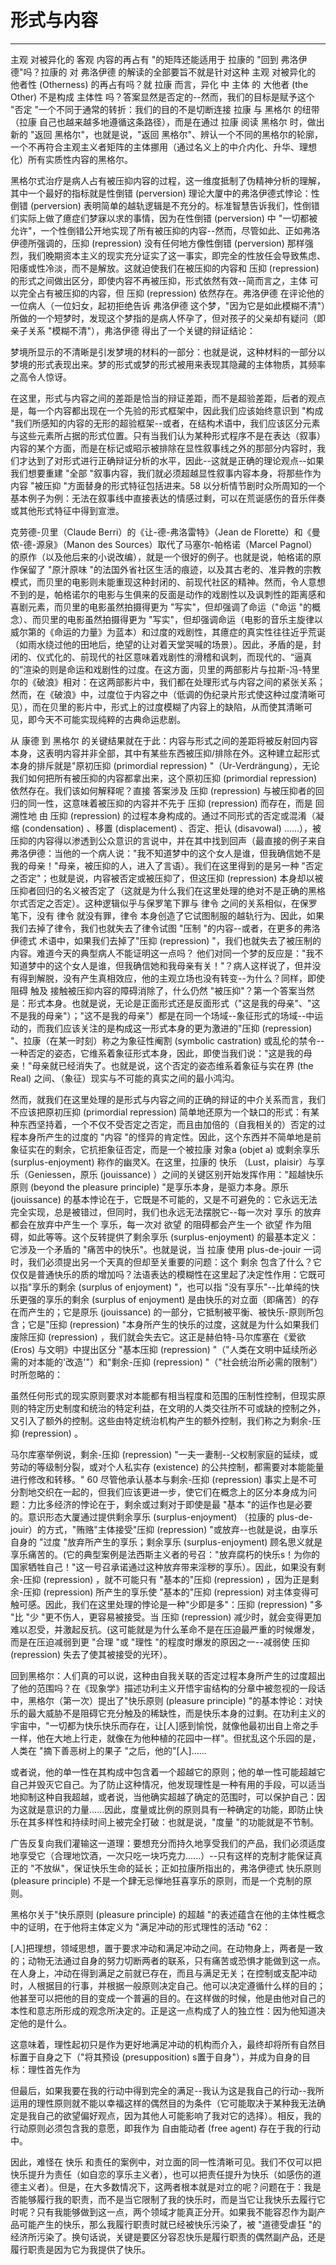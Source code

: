 # 形式与内容

------

主观 对被异化的 客观 内容的再占有 "的矩阵还能适用于 拉康的 "回到 弗洛伊德"吗？拉康的 对 弗洛伊德 的解读的全部要旨不就是针对这种 主观 对被异化的 他者性 (Otherness) 的再占有吗？就 拉康 而言，异化 中 主体 的 大他者 (the Other) 不是构成 主体性 吗？答案显然是否定的--然而，我们的目标是赋予这个 "否定 "一个不同于通常的转折：我们的目的不是切断连接 拉康 与 黑格尔 的纽带（拉康 自己也越来越多地遵循这条路径），而是在通过 拉康 阅读 黑格尔 时，做出新的 "返回 黑格尔"，也就是说，"返回 黑格尔"、辨认一个不同的黑格尔的轮廓，一个不再符合主观主义者矩阵的主体挪用（通过名义上的中介内化、升华、理想化）所有实质性内容的黑格尔。

黑格尔式治疗是病人占有被压抑内容的过程，这一维度抵制了伪精神分析的理解，其中一个最好的指标就是性倒错 (perversion) 理论大厦中的弗洛伊德式悖论：性倒错 (perversion) 表明简单的越轨逻辑是不充分的。标准智慧告诉我们，性倒错们实际上做了癔症们梦寐以求的事情，因为在性倒错 (perversion) 中 "一切都被允许"，一个性倒错公开地实现了所有被压抑的内容--然而，尽管如此、正如弗洛伊德所强调的，压抑 (repression) 没有任何地方像性倒错 (perversion) 那样强烈，我们晚期资本主义的现实充分证实了这一事实，即完全的性放任会导致焦虑、阳痿或性冷淡，而不是解放。这就迫使我们在被压抑的内容和 压抑 (repression) 的形式之间做出区分，即使内容不再被压抑，形式依然有效--简而言之，主体 可以完全占有被压抑的内容，但 压抑 (repression) 依然存在。弗洛伊德 在评论他的一位病人（一位妇女，起初拒绝告诉 弗洛伊德 这个梦，"因为它是如此模糊不清"）所做的一个短梦时，发现这个梦指的是病人怀孕了，但对孩子的父亲却有疑问（即亲子关系 "模糊不清"），弗洛伊德 得出了一个关键的辩证结论：

梦境所显示的不清晰是引发梦境的材料的一部分：也就是说，这种材料的一部分以梦境的形式表现出来。梦的形式或梦的形式被用来表现其隐藏的主体物质，其频率之高令人惊讶。

在这里，形式与内容之间的差距是恰当的辩证差距，而不是超验差距，后者的观点是，每一个内容都出现在一个先验的形式框架中，因此我们应该始终意识到 "构成 "我们所感知的内容的无形的超验框架--或者，在结构术语中，我们应该区分元素与这些元素所占据的形式位置。只有当我们认为某种形式程序不是在表达（叙事）内容的某个方面，而是在标记或昭示被排除在显性叙事线之外的那部分内容时，我们才达到了对形式进行正确辩证分析的水平，因此--这就是正确的理论观点--如果我们想要重建 "全部 "叙事内容，我们就必须超越显性叙事内容本身，将那些作为内容 "被压抑 "方面替身的形式特征包括进来。58 以分析情节剧时众所周知的一个基本例子为例：无法在叙事线中直接表达的情感过剩，可以在荒诞感伤的音乐伴奏或其他形式特征中得到宣泄。

克劳德-贝里（Claude Berri）的《让-德-弗洛雷特》（Jean de Florette）和《曼侬-德-源泉》（Manon des Sources）取代了马塞尔-帕格诺（Marcel Pagnol）的原作（以及他后来的小说改编），就是一个很好的例子。也就是说，帕格诺的原作保留了 "原汁原味 "的法国外省社区生活的痕迹，以及其古老的、准异教的宗教模式，而贝里的电影则未能重现这种封闭的、前现代社区的精神。然而，令人意想不到的是，帕格诺尔的电影与生俱来的反面是动作的戏剧性以及讽刺性的距离感和喜剧元素，而贝里的电影虽然拍摄得更为 "写实"，但却强调了命运（"命运 "的概念）、而贝里的电影虽然拍摄得更为 "写实"，但却强调命运（电影的音乐主旋律以威尔第的《命运的力量》为蓝本）和过度的戏剧性，其癔症的真实性往往近乎荒诞（如雨水绕过他的田地后，绝望的让对着天堂哭喊的场景）。因此，矛盾的是，封闭的、仪式化的、前现代的社区意味着戏剧性的滑稽和讽刺，而现代的、“逼真的”渲染的则是命运和戏剧性的过度。在这方面，贝里的两部影片与拉斯-冯-特里尔的《破浪》相对：在这两部影片中，我们都在处理形式与内容之间的紧张关系；然而，在《破浪》中，过度位于内容之中（低调的伪纪录片形式使这种过度清晰可见），而在贝里的影片中，形式上的过度模糊了内容上的缺陷，从而使其清晰可见，即今天不可能实现纯粹的古典命运悲剧。

从 康德 到 黑格尔 的关键结果就在于此：内容与形式之间的差距将被反射回内容本身，这表明内容并非全部，其中有某些东西被压抑/排除在外。这种建立起形式本身的排斥就是"原初压抑 (primordial repression) "（Ur-Verdrängung），无论我们如何把所有被压抑的内容都拿出来，这个原初压抑 (primordial repression) 依然存在。我们该如何解释呢？直接 答案涉及 压抑 (repression) 与被压抑者的回归的同一性，这意味着被压抑的内容并不先于 压抑 (repression) 而存在，而是 回溯性地 由 压抑 (repression) 的过程本身构成的。通过不同形式的否定或混淆（凝缩 (condensation) 、移置 (displacement) 、否定、拒认 (disavowal) ......），被压抑的内容得以渗透到公众意识的言说中，并在其中找到回声（最直接的例子来自弗洛伊德：当他的一个病人说："我不知道梦中的这个女人是谁，但我确信她不是我的母亲！"母亲，被压抑的人，进入了言语）。我们在这里得到的是另一种 "否定之否定"；也就是说，内容被否定或被压抑了，但这压抑 (repression) 本身却以被压抑者回归的名义被否定了（这就是为什么我们在这里处理的绝对不是正确的黑格尔式否定之否定）。这种逻辑似乎与保罗笔下罪与 律令 之间的关系相似，在保罗笔下，没有 律令 就没有罪，律令 本身创造了它试图制服的越轨行为、因此，如果我们去掉了律令，我们也就失去了律令试图 "压制 "的内容--或者，在更多的弗洛伊德式 术语中，如果我们去掉了"压抑 (repression) "，我们也就失去了被压制的内容。难道今天的典型病人不能证明这一点吗？ 他们对同一个梦的反应是："我不知道梦中的这个女人是谁，但我确信她和我母亲有关！"？病人这样说了，但并没有得到解脱，没有产生真相效应，他的主观立场也没有转变--为什么？同样，即使阻碍 触及 接触被压抑内容的障碍消除了，什么仍然 "被压抑"？第一个答案当然是：形式本身。也就是说，无论是正面形式还是反面形式（"这是我的母亲"、"这不是我的母亲"）；"这不是我的母亲"）都是在同一个场域--象征形式的场域--中运动的，而我们应该关注的是构成这一形式本身的更为激进的"压抑 (repression) "、拉康（在某一时刻）称之为象征性阉割 (symbolic castration) 或乱伦的禁令--一种否定的姿态，它维系着象征形式本身，因此，即使当我们说："这是我的母亲！"母亲就已经消失了。也就是说，这个否定的姿态维系着象征与实在界 (the Real) 之间、（象征）现实与不可能的真实之间的最小鸿沟。

然而，就我们在这里处理的是形式与内容之间的正确的辩证的中介关系而言，我们不应该把原初压抑 (primordial repression) 简单地还原为一个缺口的形式：有某种东西坚持着，一个不仅不受否定之否定，而且由加倍的（自我相关的）否定的过程本身所产生的过度的 "内容 "的怪异的肯定性。因此，这个东西并不简单地是前象征实在的剩余，它抗拒象征否定，而是一个被拉康 对象a (objet a) 或剩余享乐 (surplus-enjoyment) 称作的幽灵X。在这里，拉康的 快乐 （Lust，plaisir）与享乐（Geniessen，原乐 (jouissance) ）之间的关键区别开始发挥作用："超越快乐原则 (beyond the pleasure principle) "是享乐本身，是驱力本身。原乐 (jouissance) 的基本悖论在于，它既是不可能的，又是不可避免的：它永远无法完全实现，总是被错过，但同时，我们也永远无法摆脱它--每一次对 享乐 的放弃都会在放弃中产生一个 享乐，每一次对 欲望 的阻碍都会产生一个 欲望 作为阻碍，如此等等。这个反转提供了剩余享乐 (surplus-enjoyment) 的最基本定义：它涉及一个矛盾的 "痛苦中的快乐"。也就是说，当 拉康 使用 plus-de-jouir 一词时，我们必须提出另一个天真的但却至关重要的问题：这个 剩余 包含了什么？它仅仅是普通快乐的质的增加吗？法语表达的模糊性在这里起了决定性作用：它既可以指"享乐的剩余 (surplus of enjoyment) "，也可以指 "没有享乐"--比单纯的快乐更强的享乐的剩余 (surplus of enjoyment) 是由快乐的对立面（即痛苦）的存在而产生的；它是原乐 (jouissance) 的一部分，它抵制被平衡、被快乐-原则所包含；它是"压抑 (repression) "本身所产生的快乐的过度，这就是为什么如果我们废除压抑 (repression) ，我们就会失去它。这正是赫伯特-马尔库塞在《爱欲 (Eros) 与文明》中提出区分 "基本压抑 (repression) "（"人类在文明中延续所必需的对本能的'改造'"）和"剩余-压抑 (repression) "（"社会统治所必需的限制"）时所忽略的：

虽然任何形式的现实原则要求对本能都有相当程度和范围的压制性控制，但现实原则的特定历史制度和统治的特定利益，在文明的人类交往所不可或缺的控制之外，又引入了额外的控制。这些由特定统治机构产生的额外控制，我们称之为剩余-压抑 (repression) 。

马尔库塞举例说，剩余-压抑 (repression) "一夫一妻制--父权制家庭的延续，或劳动的等级制分裂，或对个人私实存 (existence) 的公共控制，都需要对本能能量进行修改和转移。" 60 尽管他承认基本与剩余-压抑 (repression) 事实上是不可分割地交织在一起的，但我们应该更进一步，使它们在概念上的区分本身成为问题：力比多经济的悖论在于，剩余或过剩对于即使是最 "基本 "的运作也是必要的。意识形态大厦通过提供剩余享乐 (surplus-enjoyment) （拉康的 plus-de-jouir）的方式，"贿赂"主体接受"压抑 (repression) "或放弃--也就是说，由享乐自身的 "过度 "放弃所产生的享乐；剩余享乐 (surplus-enjoyment) 顾名思义就是享乐痛苦的。(它的典型案例是法西斯主义者的号召："放弃腐朽的快乐s！为你的国家牺牲自己！"这一号召承诺通过这种放弃带来淫秽的享乐）。因此，如果没有剩余-压抑 (repression) ，就不可能只有 "基本的"压抑 (repression) ，因为正是剩余-压抑 (repression) 所产生的享乐使 "基本的"压抑 (repression) 对主体变得可触可感。因此，我们在这里处理的悖论是一种"少即是多"：压抑 (repression) "多 "比 "少 "更不伤人，更容易被接受。当 压抑 (repression) 减少时，就会变得更加难以忍受，并激起反抗。(这可能就是为什么革命不是在压迫最严重的时候爆发，而是在压迫减弱到更 "合理 "或 "理性 "的程度时爆发的原因之一--减弱使 压抑 (repression) 失去了使其被接受的光环）。

回到黑格尔：人们真的可以说，这种由自我关联的否定过程本身所产生的过度超出了他的范围吗？在《现象学》描述功利主义开悟宇宙结构的分章中被忽视的一段话中，黑格尔（第一次）提出了"快乐原则 (pleasure principle) "的基本悖论：对快乐的最大威胁不是阻碍它充分触及的稀缺性，而是快乐本身的过剩。在功利主义的宇宙中，"一切都为快乐快乐而存在，让[人]感到愉悦，就像他最初出自上帝之手一样，他在大地上行走，就像在为他种植的花园中一样"。但扰乱这个乐园的是，人类在 "摘下善恶树上的果子 "之后，他的"[人]......

或者说，他的单一性在其构成中包含着一个超越它的原则；他的单一性可能超越它自己并毁灭它自己。为了防止这种情况，他发现理性是一种有用的手段，可以适当地抑制这种自我超越，或者说，当他确实超越了确定的范围时，可以保护自己：因为这就是意识的力量......因此，度量或比例的原则具有一种确定的功能，即防止快乐在其多样性和持续时间上被完全打破：也就是说，"度量 "的功能就是不节制。

广告反复向我们灌输这一道理：要想充分而持久地享受我们的产品，我们必须适度地享受它（合理地饮酒，一次只吃一块巧克力......）--只有这样的克制才能保证真正的 "不放纵"，保证快乐生命的延长；正如拉康所指出的，弗洛伊德式 快乐原则 (pleasure principle) 不是一个肆无忌惮地狂喜享乐的原则，而是一个克制的原则。

黑格尔关于"快乐原则 (pleasure principle) 的超越 "的表述蕴含在他的主体性概念中的证明，在于他将主体定义为 "满足冲动的形式理性的活动 "62：

[人]把理想，领域思想，置于要求冲动和满足冲动之间。在动物身上，两者是一致的；动物无法通过自身的努力切断两者的联系，只有痛苦或恐惧才能做到这一点。在人身上，冲动在得到满足之前就已存在，而且与满足无关；在控制或支配冲动时，人根据目的行事，并根据一般原则决定自己。他可以决定遵循什么样的目的；他甚至可以把他的目的变成一个普遍的目的。在这样做的时候，他是由他对自己的本性和意志所形成的观念所决定的。正是这一点构成了人的独立性：因为他知道决定他的是什么。

这意味着，理性起初只是作为更好地满足冲动的机构而介入，最终却将所有自然目标置于自身之下（"将其预设 (presupposition) s置于自身"），并成为自身的目标：理性首先作为

但最后，如果我要在我的行动中得到完全的满足--我认为这是我自己的行动--我所运用的理性原则就不能以幸福这样的偶然目的为条件（它可能取决于某种我无法确定是我自己的欲望偏好观点，因为其他人可能影响了我对它的选择）。相反，我的行动原则必须包含我的意愿，即我作为 自由能动者 (free agent) 存在于我的行动中。

因此，难怪在 快乐 和责任的案例中，对立面的同一性清晰可见。我们不仅可以把快乐提升为责任（如自恋的享乐主义者），也可以把责任提升为快乐（如感伤的道德主义者）。但是，在大多数情况下，这两者根本就是对立的呢？问题在于：我是否能够履行我的职责，而不是当它限制了我的快乐时，而是当它让我快乐去履行它时呢？只有我能够做到这一点，两个领域才能真正分开。如果我不能容忍作为副产品可能产生的快乐，那么我履行职责时就已经被快乐污染了，被 "道德受虐狂 "的经济所污染了。换句话说，关键是要区分容忍快乐是履行职责的偶然副产品，还是履行职责是因为它为我提供了快乐。
